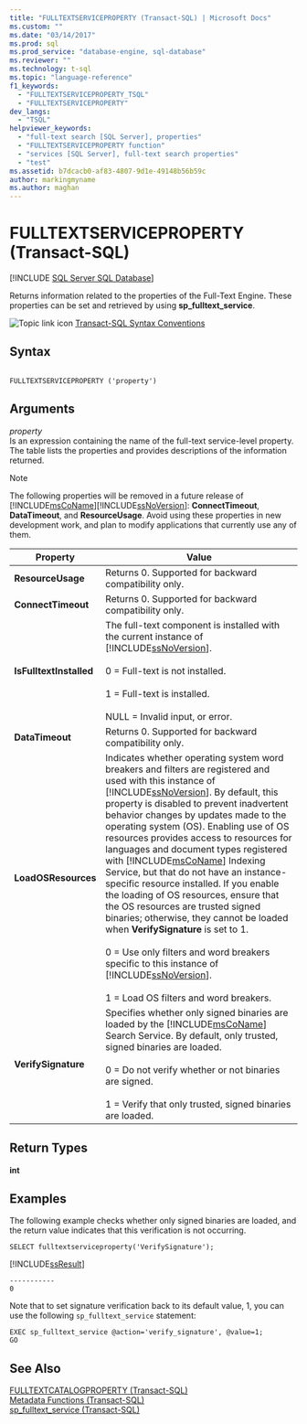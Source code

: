 ```yaml
---
title: "FULLTEXTSERVICEPROPERTY (Transact-SQL) | Microsoft Docs"
ms.custom: ""
ms.date: "03/14/2017"
ms.prod: sql
ms.prod_service: "database-engine, sql-database"
ms.reviewer: ""
ms.technology: t-sql
ms.topic: "language-reference"
f1_keywords: 
  - "FULLTEXTSERVICEPROPERTY_TSQL"
  - "FULLTEXTSERVICEPROPERTY"
dev_langs: 
  - "TSQL"
helpviewer_keywords: 
  - "full-text search [SQL Server], properties"
  - "FULLTEXTSERVICEPROPERTY function"
  - "services [SQL Server], full-text search properties"
  - "test"
ms.assetid: b7dcacb0-af83-4807-9d1e-49148b56b59c
author: markingmyname
ms.author: maghan
---
```

# FULLTEXTSERVICEPROPERTY (Transact-SQL)
[!INCLUDE [SQL Server SQL Database](../../includes/applies-to-version/sql-asdb.md)]

  Returns information related to the properties of the Full-Text Engine. These properties can be set and retrieved by using **sp_fulltext_service**.  
  
 ![Topic link icon](../../database-engine/configure-windows/media/topic-link.gif "Topic link icon") [Transact-SQL Syntax Conventions](../../t-sql/language-elements/transact-sql-syntax-conventions-transact-sql.md)  
  
## Syntax  
  
```  
  
FULLTEXTSERVICEPROPERTY ('property')  
```  
  
## Arguments  
 *property*  
 Is an expression containing the name of the full-text service-level property. The table lists the properties and provides descriptions of the information returned.  
  
> [!NOTE]
>  The following properties will be removed in a future release of [!INCLUDE[msCoName](../../includes/msconame-md.md)][!INCLUDE[ssNoVersion](../../includes/ssnoversion-md.md)]: **ConnectTimeout**, **DataTimeout**, and **ResourceUsage**. Avoid using these properties in new development work, and plan to modify applications that currently use any of them.  
  
|Property|Value|  
|--------------|-----------|  
|**ResourceUsage**|Returns 0. Supported for backward compatibility only.|  
|**ConnectTimeout**|Returns 0. Supported for backward compatibility only.|  
|**IsFulltextInstalled**|The full-text component is installed with the current instance of [!INCLUDE[ssNoVersion](../../includes/ssnoversion-md.md)].<br /><br /> 0 = Full-text is not installed.<br /><br /> 1 = Full-text is installed.<br /><br /> NULL = Invalid input, or error.|  
|**DataTimeout**|Returns 0. Supported for backward compatibility only.|  
|**LoadOSResources**|Indicates whether operating system word breakers and filters are registered and used with this instance of [!INCLUDE[ssNoVersion](../../includes/ssnoversion-md.md)]. By default, this property is disabled to prevent inadvertent behavior changes by updates made to the operating system (OS). Enabling use of OS resources provides access to resources for languages and document types registered with [!INCLUDE[msCoName](../../includes/msconame-md.md)] Indexing Service, but that do not have an instance-specific resource installed. If you enable the loading of OS resources, ensure that the OS resources are trusted signed binaries; otherwise, they cannot be loaded when **VerifySignature** is set to 1.<br /><br /> 0 = Use only filters and word breakers specific to this instance of [!INCLUDE[ssNoVersion](../../includes/ssnoversion-md.md)].<br /><br /> 1 = Load OS filters and word breakers.|  
|**VerifySignature**|Specifies whether only signed binaries are loaded by the [!INCLUDE[msCoName](../../includes/msconame-md.md)] Search Service. By default, only trusted, signed binaries are loaded.<br /><br /> 0 = Do not verify whether or not binaries are signed.<br /><br /> 1 = Verify that only trusted, signed binaries are loaded.|  
  
## Return Types  
 **int**  
  
## Examples  
 The following example checks whether only signed binaries are loaded, and the return value indicates that this verification is not occurring.  
  
```  
SELECT fulltextserviceproperty('VerifySignature');  
```  
  
 [!INCLUDE[ssResult](../../includes/ssresult-md.md)]  
  
```  
-----------   
0  
```  
  
 Note that to set signature verification back to its default value, 1, you can use the following `sp_fulltext_service` statement:  
  
```  
EXEC sp_fulltext_service @action='verify_signature', @value=1;  
GO  
```  
  
## See Also  
 [FULLTEXTCATALOGPROPERTY &#40;Transact-SQL&#41;](../../t-sql/functions/fulltextcatalogproperty-transact-sql.md)   
 [Metadata Functions &#40;Transact-SQL&#41;](../../t-sql/functions/metadata-functions-transact-sql.md)   
 [sp_fulltext_service &#40;Transact-SQL&#41;](../../relational-databases/system-stored-procedures/sp-fulltext-service-transact-sql.md)  
  
  
